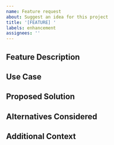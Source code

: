 ```yaml
---
name: Feature request
about: Suggest an idea for this project
title: '[FEATURE] '
labels: enhancement
assignees: ''
---
```


## Feature Description
<!-- A clear and concise description of what you want to happen. -->

## Use Case
<!-- Describe the context or use case where this feature would be valuable. -->

## Proposed Solution
<!-- Optional: If you have an idea of how to implement this feature, describe it here. -->

## Alternatives Considered
<!-- Optional: Are there any alternative solutions or features you've considered? -->

## Additional Context
<!-- Add any other context, screenshots, or examples about the feature request here. -->